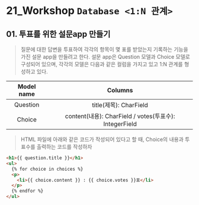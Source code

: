 # 21_Workshop	`Database <1:N 관계>`

## 01. 투표를 위한 설문app 만들기

> 질문에 대한 답변을 투표하여 각각의 항목이 몇 표를 받았는지 기록하는 기능을 가진 설문 app을 만들려고 한다. 설문 app은 Question 모델과 Choice 모델로 구성되어 있으며, 각각의 모델은 다음과 같은 컬럼을 가지고 있고 1:N 관계를 형성하고 있다.
>

| Model name |                        Columns                         |
| :--------: | :----------------------------------------------------: |
|  Question  |                 title(제목): CharField                 |
|   Choice   | content(내용): CharField / votes(투표수): IntegerField |

> HTML 파일에 아래와 같은 코드가 작성되어 있다고 할 때, Choice의 내용과 투표수를 출력하는 코드를 작성하자

```html
<h1>{{ question.title }}</h1>
<ul>
  {% for choice in choices %}
  <p>
    <li>{{ choice.content }} : {{ choice.votes }}표</li>
  </p>
  {% endfor %}
</ul>
```

